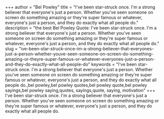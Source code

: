 +++
author = "Bel Powley"
title = "I've been star-struck once. I'm a strong believer that everyone's just a person. Whether you've seen someone on screen do something amazing or they're super famous or whatever, everyone's just a person, and they do exactly what all people do."
description = "the best Bel Powley Quote: I've been star-struck once. I'm a strong believer that everyone's just a person. Whether you've seen someone on screen do something amazing or they're super famous or whatever, everyone's just a person, and they do exactly what all people do."
slug = "ive-been-star-struck-once-im-a-strong-believer-that-everyones-just-a-person-whether-youve-seen-someone-on-screen-do-something-amazing-or-theyre-super-famous-or-whatever-everyones-just-a-person-and-they-do-exactly-what-all-people-do"
keywords = "I've been star-struck once. I'm a strong believer that everyone's just a person. Whether you've seen someone on screen do something amazing or they're super famous or whatever, everyone's just a person, and they do exactly what all people do.,bel powley,bel powley quotes,bel powley quote,bel powley sayings,bel powley saying,quotes, sayings,quote, saying, motivation"
+++
I've been star-struck once. I'm a strong believer that everyone's just a person. Whether you've seen someone on screen do something amazing or they're super famous or whatever, everyone's just a person, and they do exactly what all people do.
